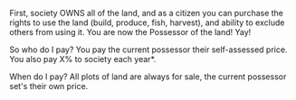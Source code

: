 First, society OWNS all of the land, and as a citizen you can purchase the rights to use the land (build, produce, fish, harvest), and  ability to exclude others from using it. You are now the Possessor of the land! Yay!

So who do I pay?
You pay the current possessor their self-assessed price.
You also pay X% to society each year*.

When do I pay?
All plots of land are always for sale, the current possessor set's their own price.